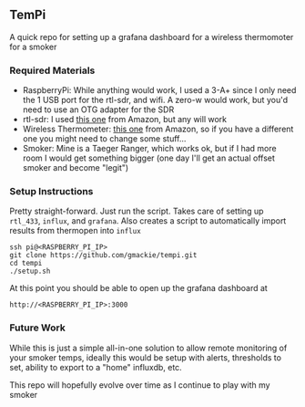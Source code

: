 ## TemPi
A quick repo for setting up a grafana dashboard for a wireless thermomoter for a smoker

### Required Materials
* RaspberryPi: While anything would work, I used a 3-A+ since I only need the 1 USB port for the rtl-sdr, and wifi. A zero-w would work, but you'd need to use an OTG adapter for the SDR
* rtl-sdr: I used [this one](https://www.amazon.com/RTL-SDR-Blog-RTL2832U-Software-Defined/dp/B011HVUEME/) from Amazon, but any will work
* Wireless Thermometer: [this one](https://www.amazon.com/gp/product/B014DAVHSQ) from Amazon, so if you have a different one you might need to change some stuff...
* Smoker: Mine is a Taeger Ranger, which works ok, but if I had more room I would get something bigger (one day I'll get an actual offset smoker and become "legit")

### Setup Instructions
Pretty straight-forward. Just run the script. Takes care of setting up `rtl_433`, `influx`, and `grafana`. Also creates a script to automatically import results from thermopen into `influx`

```
ssh pi@<RASPBERRY_PI_IP>
git clone https://github.com/gmackie/tempi.git
cd tempi
./setup.sh
```

At this point you should be able to open up the grafana dashboard at 
```
http://<RASPBERRY_PI_IP>:3000
```

### Future Work
While this is just a simple all-in-one solution to allow remote monitoring of your smoker temps, ideally this would be setup with alerts, thresholds to set, ability to export to a "home" influxdb, etc.

This repo will hopefully evolve over time as I continue to play with my smoker
